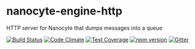 # nanocyte-engine-http
HTTP server for Nanocyte that dumps messages into a queue

[![Build Status](https://travis-ci.org/octoblu/nanocyte-engine-http.svg?branch=master)](https://travis-ci.org/octoblu/nanocyte-engine-http)
[![Code Climate](https://codeclimate.com/github/octoblu/nanocyte-engine-http/badges/gpa.svg)](https://codeclimate.com/github/octoblu/nanocyte-engine-http)
[![Test Coverage](https://codeclimate.com/github/octoblu/nanocyte-engine-http/badges/coverage.svg)](https://codeclimate.com/github/octoblu/nanocyte-engine-http)
[![npm version](https://badge.fury.io/js/nanocyte-engine-http.svg)](http://badge.fury.io/js/nanocyte-engine-http)
[![Gitter](https://badges.gitter.im/octoblu/help.svg)](https://gitter.im/octoblu/help)
